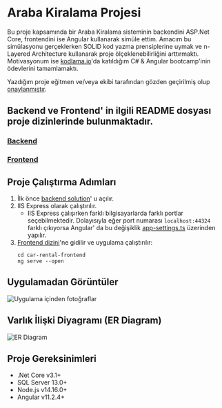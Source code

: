 # Araba Kiralama Projesi

Bu proje kapsamında bir Araba Kiralama sisteminin backendini ASP.Net Core, frontendini ise Angular kullanarak simüle ettim. Amacım bu simülasyonu gerçeklerken SOLID kod yazma prensiplerine uymak ve n-Layered Architecture kullanarak proje ölçeklenebilirliğini arttırmaktı. Motivasyonum ise [kodlama.io](https://www.kodlama.io/)'da katıldığım C# & Angular bootcamp'inin ödevlerini tamamlamaktı.

Yazdığım proje eğitmen ve/veya ekibi tarafından gözden geçirilmiş olup [onaylanmıştır](https://www.kodlama.io/p/gururtablosu).

## Backend ve Frontend' in ilgili **README** dosyası proje dizinlerinde bulunmaktadır.

### [Backend](https://github.com/poyrazaktas/Car-Rental-Project/tree/master/CarRentalProject)
### [Frontend](https://github.com/poyrazaktas/Car-Rental-Project/tree/master/car-rental-frontend)

## Proje Çalıştırma Adımları

1. İlk önce [backend solution](https://github.com/poyrazaktas/Car-Rental-Project/blob/master/CarRentalProject/CarRental.sln)' u açılır.
2. IIS Express olarak çalıştırılır. 
   - IIS Express çalışırken farklı bilgisayarlarda farklı portlar seçebilmektedir. Dolayısıyla eğer port numarası `localhost:44324` farklı çıkıyorsa Angular' da bu değişiklik [app-settings.ts](https://github.com/poyrazaktas/Car-Rental-Project/blob/master/car-rental-frontend/src/app/app-settings.ts) üzerinden yapılır.
3. [Frontend dizini](https://github.com/poyrazaktas/Car-Rental-Project/tree/master/car-rental-frontend)'ne gidilir ve uygulama çalıştırılır:
   ```
   cd car-rental-frontend
   ng serve --open
   ```

## Uygulamadan Görüntüler

![Uygulama içinden fotoğraflar](https://github.com/poyrazaktas/Car-Rental-Project/blob/master/Ekler/running_project.gif?raw=true)

## Varlık İlişki Diyagramı (ER Diagram)

![ER Diagram](https://github.com/poyrazaktas/Car-Rental-Project/blob/master/Ekler/ER.png?raw=true)

## Proje Gereksinimleri

- .Net Core v3.1+
- SQL Server 13.0+
- Node.js v14.16.0+
- Angular v11.2.4+
